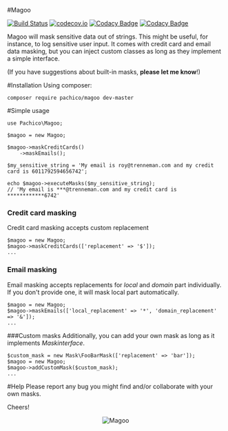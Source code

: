 #Magoo

[![Build Status](https://travis-ci.org/pachico/magoo.svg?branch=master)](https://travis-ci.org/pachico/magoo) [![codecov.io](https://codecov.io/github/pachico/magoo/coverage.svg?branch=master)](https://codecov.io/github/pachico/magoo?branch=master) [![Codacy Badge](https://api.codacy.com/project/badge/grade/226d0d2e91354a8eac06569a115c056c)](https://www.codacy.com/app/pachico/magoo) [![Codacy Badge](https://api.codacy.com/project/badge/coverage/226d0d2e91354a8eac06569a115c056c)](https://www.codacy.com/app/pachico/magoo)

Magoo will mask sensitive data out of strings. This might be useful, for instance, to log sensitive user input.
It comes with credit card and email data masking, but you can inject custom classes as long as they implement a simple interface.

(If you have suggestions about built-in masks, **please let me know**!)

#Installation
Using composer:

	composer require pachico/magoo dev-master

#Simple usage

	use Pachico\Magoo;
	
	$magoo = new Magoo;

	$magoo->maskCreditCards()
		->maskEmails();

	$my_sensitive_string = 'My email is roy@trenneman.com and my credit card is 6011792594656742';
	
	echo $magoo->executeMasks($my_sensitive_string);
	// 'My email is ***@trenneman.com and my credit card is ************6742'

### Credit card masking

Credit card masking accepts custom replacement

	$magoo = new Magoo;
	$magoo->maskCreditCards(['replacement' => '$']);
	...

### Email masking 
Email masking accepts replacements for *local* and *domain* part individually.
If you don't provide one, it will mask local part automatically.

	$magoo = new Magoo;
	$magoo->maskEmails(['local_replacement' => '*', 'domain_replacement' => '&']);
	...

###Custom masks
Additionally, you can add your own mask as long as it implements *Maskinterface*.

	$custom_mask = new Mask\FooBarMask(['replacement' => 'bar']);
	$magoo = new Magoo;
	$magoo->addCustomMask($custom_mask);
	...

#Help
Please report any bug you might find and/or collaborate with your own masks.

Cheers!

<p align="center">
  <img src="http://i.imgur.com/Cxi86gJ.png" alt="Magoo"/>
</p>
	
